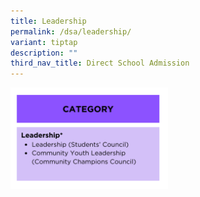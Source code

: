 ```yaml
---
title: Leadership
permalink: /dsa/leadership/
variant: tiptap
description: ""
third_nav_title: Direct School Admission
---
```

<p></p>
<p></p>
<div class="isomer-image-wrapper">
<img style="width: 50%;" height="auto" width="100%" alt="" src="/images/leadership_2.png">
</div>
<p></p>